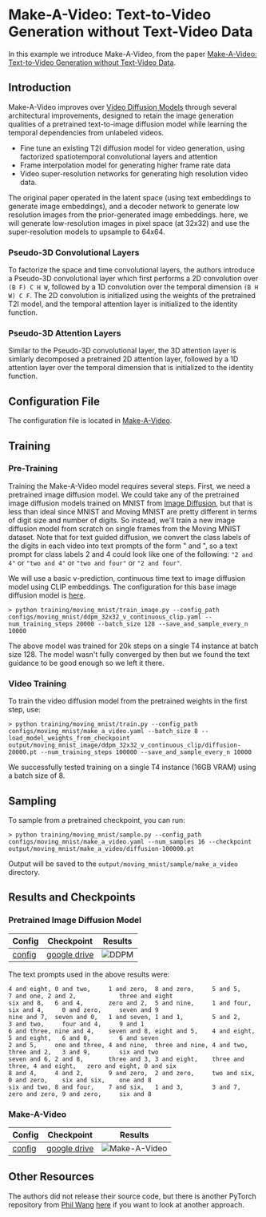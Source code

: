 # Make-A-Video: Text-to-Video Generation without Text-Video Data

In this example we introduce Make-A-Video, from the paper [Make-A-Video: Text-to-Video Generation without Text-Video Data](https://arxiv.org/abs/2209.14792).

## Introduction

Make-A-Video improves over [Video Diffusion Models](https://arxiv.org/abs/2204.03458) through several architectural improvements, designed to retain the image generation qualities of a pretrained text-to-image diffusion model while learning the temporal dependencies from unlabeled videos.

- Fine tune an existing T2I diffusion model for video generation, using factorized spatiotemporal convolutional layers and attention
- Frame interpolation model for generating higher frame rate data
- Video super-resolution networks for generating high resolution video data.

The original paper operated in the latent space (using text embeddings to generate image embeddings), and a decoder network to generate low resolution images from the prior-generated image embeddings. here, we will generate low-resolution images in pixel space (at 32x32) and use the super-resolution models to upsample to 64x64.

### Pseudo-3D Convolutional Layers

To factorize the space and time convolutional layers, the authors introduce a Pseudo-3D convolutional layer which first performs a 2D convolution over `(B F) C H W`, followed by a 1D convolution over the temporal dimension `(B H W) C F`. The 2D convolution is initialized using the weights of the pretrained T2I model, and the temporal attention layer is initialized to the identity function.

### Pseudo-3D Attention Layers

Similar to the Pseudo-3D convolutional layer, the 3D attention layer is simlarly decomposed
a pretrained 2D attention layer, followed by a 1D attention layer over the temporal dimension
that is initialized to the identity function.

## Configuration File

The configuration file is located in [Make-A-Video](https://github.com/swookey-thinky/video_diffusion/blob/main/configs/moving_mnist/make_a_video.yaml).

## Training

### Pre-Training
Training the Make-A-Video model requires several steps. First, we need a pretrained image diffusion model. We could take any of the pretrained image diffusion models trained on MNIST from [Image Diffusion](https://github.com/swookey-thinky/image_diffusion), but that is less than ideal since MNIST and Moving MNIST are pretty different in terms of digit size and number of digits. So instead, we'll train a new image diffusion model from scratch on single frames from the Moving MNIST dataset. Note that for text guided diffusion, we convert the class labels of the digits in each video into text prompts of the form "<first digit> and <second digit>", so a text prompt for class labels 2 and 4 could look like one of the following: `"2 and 4"` or `"two and 4"` or `"two and four"` or `"2 and four"`.

We will use a basic v-prediction, continuous time text to image diffusion model using CLIP embeddings. The configuration for this base image diffusion model is [here](https://github.com/swookey-thinky/video_diffusion/blob/main/configs/moving_mnist/ddpm_32x32_v_continuous_clip.yaml).

```
> python training/moving_mnist/train_image.py --config_path configs/moving_mnist/ddpm_32x32_v_continuous_clip.yaml --num_training_steps 20000 --batch_size 128 --save_and_sample_every_n 10000
```

The above model was trained for 20k steps on a single T4 instance at batch size 128. The model wasn't fully converged by then but we found the text guidance to be good enough so we left it there. 

### Video Training

To train the video diffusion model from the pretrained weights in the first step, use:

```
> python training/moving_mnist/train.py --config_path configs/moving_mnist/make_a_video.yaml --batch_size 8 --load_model_weights_from_checkpoint output/moving_mnist_image/ddpm_32x32_v_continuous_clip/diffusion-20000.pt --num_training_steps 100000 --save_and_sample_every_n 10000
```

We successfully tested training on a single T4 instance (16GB VRAM) using a batch size of 8.

## Sampling

To sample from a pretrained checkpoint, you can run:

```
> python training/moving_mnist/sample.py --config_path configs/moving_mnist/make_a_video.yaml --num_samples 16 --checkpoint output/moving_mnist/make_a_video/diffusion-100000.pt
```

Output will be saved to the `output/moving_mnist/sample/make_a_video` directory.

## Results and Checkpoints

### Pretrained Image Diffusion Model

| Config | Checkpoint | Results
| ------ | ---------- | -------
| [config](https://github.com/swookey-thinky/video_diffusion/blob/main/configs/moving_mnist/ddpm_32x32_v_continuous_clip.yaml) | [google drive](https://drive.google.com/file/d/18dw8zw63o9pI9FRPqnDVEdYXINBs_itV/view?usp=sharing) | ![DDPM](https://drive.google.com/uc?export=view&id=1hyWEkqtHfMSN0g8F0uRcubixIcB9BXCJ)


The text prompts used in the above results were:

```
4 and eight, 0 and two,     1 and zero,  8 and zero,     5 and 5,         7 and one, 2 and 2,            three and eight 
six and 8,   6 and 4,       zero and 2,  5 and nine,     1 and four,      six and 4,     0 and zero,     seven and 9 
nine and 7,  seven and 0,   1 and seven, 1 and 1,        5 and 2,         3 and two,     four and 4,     9 and 1 
6 and three, nine and 4,    seven and 8, eight and 5,    4 and eight,     5 and eight,   6 and 0,        6 and seven 
2 and 5,     one and three, 4 and nine,  three and nine, 4 and two,       three and 2,   3 and 9,        six and two 
seven and 6, 2 and 8,       three and 3, 3 and eight,    three and three, 4 and eight,   zero and eight, 0 and six 
8 and 4,     4 and 2,       9 and zero,  2 and zero,     two and six,     0 and zero,    six and six,    one and 8 
six and two, 8 and four,    7 and six,   1 and 3,        3 and 7,         zero and zero, 9 and zero,     six and 8 
```

### Make-A-Video

| Config | Checkpoint | Results
| ------ | ---------- | -------
| [config](https://github.com/swookey-thinky/video_diffusion/blob/main/configs/moving_mnist/make_a_video.yaml) | [google drive]() | ![Make-A-Video]()

## Other Resources

The authors did not release their source code, but there is another PyTorch repository from [Phil Wang](https://github.com/lucidrains) [here](https://github.com/lucidrains/make-a-video-pytorch) if you want to look at another approach.